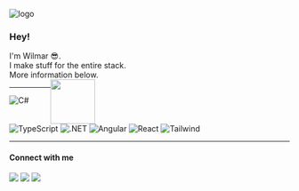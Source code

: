 ![logo](https://img.shields.io/badge/wilmarjongkind-100000?style=for-the-badge&logo=github&logoColor=white)

### Hey!

I'm Wilmar 😎.\
I make stuff for the entire stack.\
More information below.
<img src="https://i.giphy.com/media/ckMkDR1SKAr7v8AaN4/giphy.webp" width="80" style="float: right; margin-right: 350px">

<hr>

![C#](https://img.shields.io/badge/C%23-239120?style=flat-square&logo=c-sharp&logoColor=white)
![TypeScript](https://img.shields.io/badge/TypeScript-007ACC?style=flat-square&logo=typescript&logoColor=white)
![.NET](https://img.shields.io/badge/.NET-5C2D91?style=flat-square&logo=.net&logoColor=white)
![Angular](https://img.shields.io/badge/Angular-DD0031?style=flat-square&logo=angular&logoColor=white)
![React](https://img.shields.io/badge/React-20232A?style=flat-square&logo=react&logoColor=61DAFB)
![Tailwind](https://img.shields.io/badge/Tailwind_CSS-38B2AC?style=flat-square&logo=tailwind-css&logoColor=white)

<hr>

#### Connect with me

[<img src="https://img.shields.io/badge/LinkedIn-0077B5?style=for-the-badge&logo=linkedin&logoColor=white"/>](https://www.linkedin.com/in/wilmar-jongkind-b17094181/)
[<img src="https://img.shields.io/badge/Gmail-D14836?style=for-the-badge&logo=gmail&logoColor=white"/>](mailto:wilmarjongkind@gmail.com)
[<img src="https://img.shields.io/badge/Spotify-1ED760?&style=for-the-badge&logo=spotify&logoColor=white"/>](https://open.spotify.com/user/wilmar.jongkind?si=28735761df8242a4)
